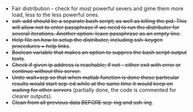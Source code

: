 * Fair distribution - check for most powerful severs and gime them more load, less to the less powerful ones.  
* ~~ssh-add should be a separate bash script; as well as killing the pid. This will allow not to enter passphrase if we need to run the distributer for several iterations. Another option: leave passphrase as an empty line.~~  
* ~~Help file on how to setup the distributer, including ssh-keygen procedures + help links~~.  
* ~~Boolean variable that makes an option to suppres the bash script output texts~~.  
* ~~Check if given ip address is reachable; if not - either exit with error or continue without this server.~~  
* ~~Unite wait+scp so that when matlab function is done those particular results would start scp-ed while at the same time it would keep on waiting for other servers~~ (partially done, the code is commented for clearer outputs).  
* ~~Clean from all previous data BEFORE scp-ing and ssh-ing~~.   

